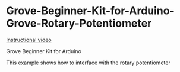 # Grove-Beginner-Kit-for-Arduino-Grove-Rotary-Potentiometer

[Instructional video](https://youtu.be/bDnUbP8imNI)

Grove Beginner Kit for Arduino

This example shows how to interface with the rotary potentiometer
